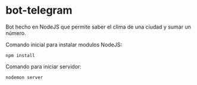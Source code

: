 # bot-telegram

Bot hecho en NodeJS que permite saber el clima de una ciudad y sumar un número.

Comando inicial para instalar modulos NodeJS:

```
npm install
```

Comando para iniciar servidor:

```
nodemon server
```

